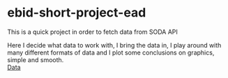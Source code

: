 # ebid-short-project-ead
This is a quick project in order to fetch data from SODA API<br/>

Here I decide what data to work with, I bring the data in, I play around with many different formats of data and I plot some conclusions on graphics, simple and smooth.<br/>
[Data](https://data.nashville.gov/Business-Development-Housing/eBid-Monthly-Sales/n54t-t7gg)

